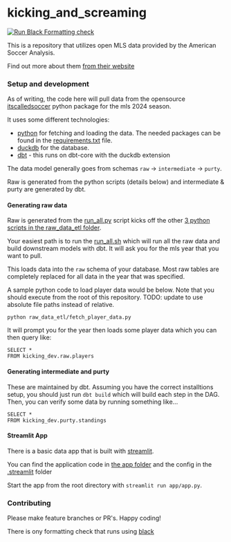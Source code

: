 # kicking_and_screaming

[![Run Black Formatting check](https://github.com/pjsharpe07/kicking_and_screaming/actions/workflows/run_formatting.yml/badge.svg?branch=main)](https://github.com/pjsharpe07/kicking_and_screaming/actions/workflows/run_formatting.yml)

This is a repository that utilizes open MLS data provided by the American Soccer Analysis.

Find out more about them [from their website](https://www.americansocceranalysis.com/)


### Setup and development

As of writing, the code here will pull data from the opensource [itscalledsoccer](https://pypi.org/project/itscalledsoccer/) python package for the mls 2024 season.

It uses some different technologies:

- [python](https://www.python.org/) for fetching and loading the data. The needed packages can be found in the [requirements.txt](requirements.txt) file.
- [duckdb](https://duckdb.org/) for the database.
- [dbt](https://www.getdbt.com/) - this runs on dbt-core with the duckdb extension

The data model generally goes from schemas `raw` -> `intermediate` -> `purty`.

Raw is generated from the python scripts (details below) and intermediate & purty are generated by dbt.

#### Generating raw data

Raw is generated from the [run_all.py](./raw_data_etl/run_all.py) script kicks off the other [3 python scripts in the raw_data_etl folder](./raw_data_etl/).

Your easiest path is to run the [run_all.sh](./run_all.sh) which will run all the raw data and build downstream models with dbt. It will ask you for the mls year that you want to pull.

This loads data into the `raw` schema of your database. Most raw tables are completely replaced for all data in the year that was specified.

A sample python code to load player data would be below. Note that you should execute from the root of this repository. TODO: update to use absolute file paths instead of relative.

```
python raw_data_etl/fetch_player_data.py
```

It will prompt you for the year then loads some player data which you can then query like:

```
SELECT *
FROM kicking_dev.raw.players
```

#### Generating intermediate and purty

These are maintained by dbt. Assuming you have the correct installtions setup, you should just run `dbt build` which will build each step in the DAG. Then, you can verify some data by running something like...

```
SELECT *
FROM kicking_dev.purty.standings
```


#### Streamlit App

There is a basic data app that is built with [streamlit](https://streamlit.io/).

You can find the application code in [the app folder](./app/) and the config in the [.streamlit](.streamlit/) folder

Start the app from the root directory with `streamlit run app/app.py`.

### Contributing

Please make feature branches or PR's. Happy coding!

There is ony formatting check that runs using [black](https://pypi.org/project/black/)